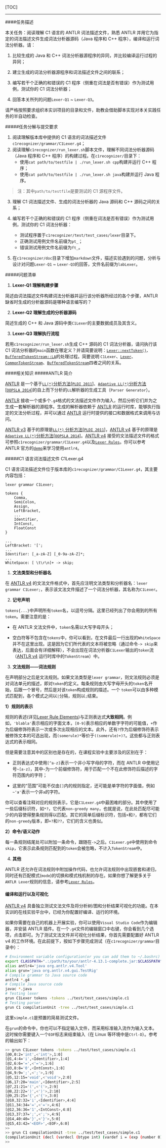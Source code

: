 [TOC]

---

####任务描述

本关任务：阅读理解 C1 语言的 ANTLR 词法描述文件，熟悉 ANTLR 并用它为指定的词法描述文件生成词法分析器源码（Java 程序和 C++ 程序），编译和运行词法分析器。请：
1. 比较生成的 Java 和 C++ 词法分析器源程序的异同，并比较编译运行过程的异同；

2. 建立生成的词法分析器源程序和词法描述文件之间的联系；

3. 编写若干个正确的和错误的 C1 程序（侧重在词法是否有错误）作为测试用例，测试你的 C1 词法分析器；

4. 回答本关所列的问题`Lexer-Q1` ~ `Lexer-Q3`。

请严格按照要求组织本实训项目的目录和文件，助教会借助脚本实现对本关实践任务的半自动检查。

#####任务分解与提交要求
1. 阅读理解版本库中提供的 C1 语言的词法描述文件`c1recognizer/grammar/C1Lexer.g4`；
2. 阅读理解`c1recognizer/run_lexer.sh`脚本文件，理解不同词法分析器源码（Java 程序和 C++ 程序）的构建过程。在`c1recognizer/`目录下：
   * 使用`cat path/to/testfile | ./run_lexer.sh cpp`构建并运行 C++ 程序；
   * 使用`cat path/to/testfile | ./run_lexer.sh java`构建并运行 Java 程序。
   
>注：其中`path/to/testfile`是要测试的 C1 源程序文件。

3. 理解 C1 词法描述文件、生成的词法分析器的 Java 源码和 C++ 源码之间的关系；
4. 编写若干个正确的和错误的 C1 程序（侧重在词法是否有错误）作为测试用例，测试你的 C1 词法分析器：
   * 测试程序置于`c1recognizer/test/test_cases/lexer`目录下。
   * 正确测试用例文件名前缀为`pt_`；
   * 错误测试用例文件名前缀为`ft_`。
  
5. 在`c1recognizer/doc`目录下增加`markdown`文件，描述实验遇到的问题，分析与设计对问题`Lexer-Q1` ~ `Lexer-Q3`的回答，文件名前缀为`labLexer`。

#####问题清单

1. **Lexer-Q1 理解构建步骤**

简述由词法描述文件构建词法分析器并运行该分析器所经过的各个步骤，ANTLR  缺省时生成的分析器源码是哪种语言编写的？

2. **Lexer-Q2 理解生成的分析器源码**

简述生成的 C++ 和 Java 源码中类`C1Lexer`的主要数据成员及其含义。

3. **Lexer-Q3 理解执行流程**

若用`c1recognizer/run_lexer.sh`生成 C++ 源码的 C1 词法分析器，请问执行该 C1 词法分析器的`main`函数在哪定义？并请简要说明：[`Lexer::nextToken()`](https://github.com/antlr/antlr4/blob/master/runtime/Cpp/runtime/src/Lexer.cpp#L53)、[`BufferedTokenStream::LA`](https://github.com/antlr/antlr4/blob/master/runtime/Cpp/runtime/src/BufferedTokenStream.cpp#L146)的处理过程。简要说明 `C1Lexer`、[`Lexer`](https://github.com/antlr/antlr4/blob/master/runtime/Cpp/runtime/src/Lexer.cpp)、[`CommonTokenStream`](https://github.com/antlr/antlr4/blob/master/runtime/Cpp/runtime/src/CommonTokenStream.cpp)、[`BufferedTokenStream`](https://github.com/antlr/antlr4/blob/master/runtime/Cpp/runtime/src/BufferedTokenStream.cpp)四者之间的关系。

####相关知识
#####ANTLR 简介

[ANTLR](http://www.antlr.org/) 是一个基于[`LL(*)`分析方法](http://www.antlr.org/papers/LL-star-PLDI11.pdf)\[[`PLDI 2011`](http://pldi11.cs.utah.edu/)\]、[`Adaptive LL(*)`分析方法](https://dl.acm.org/citation.cfm?id=2660202)\[[`OOPSLA 2014`](https://2014.splashcon.org/)\]的自上而下分析的`LL`解析器的生成工具（`Parser Generator`）。

[ANTLR](http://www.antlr.org/) 接收一个或多个`.g4`格式的文法描述文件作为输入，然后分析它们并为之生成一套解析器的源程序。生成的解析器依赖于 [ANTLR](http://www.antlr.org/) 的运行时库，能够执行指定的文法分析过程，并可以通过 [ANTLR](http://www.antlr.org/) 运行时提供的接口和数据格式来调用与访问。

[ANTLR v3](http://www.antlr.org/) 基于的原理是[`LL(*)` 分析方法](http://www.antlr.org/papers/LL-star-PLDI11.pdf)\[[`PLDI 2011`](http://pldi11.cs.utah.edu/)\]，[ANTLR v4](http://www.antlr.org/) 基于的原理是[`Adaptive LL(*)`分析方法](https://dl.acm.org/citation.cfm?id=2660202)\[[`OOPSLA 2014`](https://2014.splashcon.org/)\]。[ANTLR v4](http://www.antlr.org/) 接受的文法描述文件的格式可参照`c1recognizer/grammar/C1Lexer.g4`以及[`Lexer Rules`](https://github.com/antlr/antlr4/blob/master/doc/lexer-rules.md)。你可以参考 ANTLR 官方的[`demo`](https://github.com/antlr/antlr4/tree/master/runtime/Cpp/demo)来学习使用`antlr4`。

#####C1 语言词法描述文件 C1Lexer.g4

C1 语言词法描述文件位于版本库的`c1recognizer/grammar/C1Lexer.g4`，其主要内容包括：

```
lexer grammar C1Lexer;

tokens {
    Comma,
    SemiColon,
    Assign,
    LeftBracket,
    ...
    Identifier,
    IntConst,
    FloatConst
}

...
LeftBracket: '[';
...
Identifier: [_a-zA-Z] [_0-9a-zA-Z]*;
...
WhiteSpace: [ \t\r\n]+ -> skip;
```

1. **文法类型和分析器名**

在 [ANTLR v4](http://www.antlr.org/) 的文法文件格式中，首先应注明文法类型和分析器名：`lexer grammar C1Lexer;`，表示该文法文件描述了一个词法分析器，其名称为`C1Lexer`。

2. **记号声明**

`tokens{...}`中声明所有`token`名，以逗号分隔。这里已经列出了你会用到的所有`token`。需要注意的是：
 -  在 ANTLR 文法文件中，`token`名需以大写字母开头；

 -  空白符等不包含在`tokens`中，你可以看到，在文件最后一行出现的`WhiteSpace`并不在这里出现。这是因为它们所代表的文本将被忽略（通过命令`-> skip`来表达，后面会有详细解释），不会出现在词法分析器`C1Lexer`输出的`token`流（[ANTLR v4](http://www.antlr.org/) 运行时库中的`TokenStream`）中。

3. **文法规则——词法规则**

在声明部分之后是文法规则。如果文法类型是`lexer grammar`，则文法规则必须是对词法单元的描述，即对`token`的定义。每条规则由大写字母开头的`token`名开始，后跟一个冒号，然后是对该`token`构成规则的描述。一个 `token`可以由多种模式匹配到，各个模式之间以`|`分隔，规则以`;`结束。

   **1）规则的表示**

规则的表述(详见[Lexer Rule Elements](https://github.com/antlr/antlr4/blob/master/doc/lexer-rules.md#lexer-rule-elements))与正则表达式**大致相同**。例如，`'blabla'`表示相应的字面文本，`[0-9]`表示相应的单数字字符的可能值，`+`作为后缀修饰符表示一次或多次出现相应的文本。此外，还有`?`作为后缀修饰符表示被修饰文本的可选出现，而`(somerule)*`等价于`((somerule)+)?`。这些都与正则表达式的表示相同。

但是需要注意其中的区别也是存在的，在课程实验中主要涉及的区别在于：
- 正则表达式中使用`[^a-z]`表示一个非小写字母的字符，而在 ANTLR 中使用记号`~[a-z]`，其中`~`为一个前缀修饰符，用于匹配一个不在此修饰符后描述的字符范围内的字符；

- 这里的“范围”可能不仅由`[]`内的规则指定，还可能是单字符的字面值，例如`~'a'`表示一个非`a`的字符。

你可以查看注释对应的规则表示，它是`C1Lexer.g4`中最困难的部分。其中使用了一些后缀标识符，如`*?`，它代表`non-greedy many`，也就是说，在此处匹配尽可能少的内容使得整条规则得以匹配。其它的简单后缀标识符，包括`+`和`?`，都有它们的`non-greedy`版本，即`+?`和`??`，它们的含义也类似。

  **2）命令/语义动作**

每一条规则结尾处可以附加一条命令，跟随在`->`之后。`C1Lexer.g4`中使用到命令`skip`，它表示此条规则匹配到的`token`会被忽略，不计入`TokenStream`中。

4. **其他**

ANTLR 还允许在词法规则中附加操作代码，也允许词法规则中出现嵌套和递归，同时还有匹配模式(`mode`)的切换和模式栈机制的存在。如果你想了解更多关于`ANTLR Lexer`规则的信息，请参考[`Lexer Rules`](https://github.com/ANTLR/antlr4/blob/master/doc/lexer-rules.md)。

#### 编译和运行以及可视化

[ANTLR v4](http://www.antlr.org/) 具备独立测试文法文件及将分析树/图和分析结果可视化的功能。在本实训的在线实验平台中，已经为你配置好编译、运行的环境。

如果你需要在自己的机器上开展实验，你可以使用`Visual Studio Code`作为编辑器，并安装 ANTLR 插件。在一个`.g4`文件的编辑窗口中右键，你会看到几个选项，点击即可。为了测试文法文件并可视化分析结果，你首先需要配置好 ANTLR v4 的工作环境。在此前提下，按如下步骤完成测试（在`c1recognizer/grammar`目录中）：

```bash
# Environment variable configuration(or you can add them to ~/.bashrc)
export CLASSPATH=".:/path/to/your/antlr-4.13.1-complete.jar:$CLASSPATH"
alias antlr4='java org.antlr.v4.Tool'
alias grun='java org.antlr.v4.gui.TestRig'
# Compile grammar to Java source code
antlr4 *.g4
# Compile Java source code
javac *.java
# Testing lexer
grun C1Lexer tokens -tokens ../test/test_cases/simple.c1
# Testing parser
grun C1 compilationUnit -tree ../test/test_cases/simple.c1
```
这里`simple.c1`是预置的简易测试文件。

在`grun`的命令中，你也可以不指定输入文件，而采用标准输入流作为输入文本。这时候你需要键入一个`EOF`标志来结束输入（在 Linux 等环境中是`Ctrl-D`）。参考的输出如下：

```bash
>> grun C1Lexer tokens -tokens ../test/test_cases/simple.c1
[@0,0:2='int',<'int'>,1:0]
[@1,4:4='i',<Identifier>,1:4]
[@2,6:6='=',<'='>,1:6]
[@3,8:8='0',<IntConst>,1:8]
[@4,9:9=';',<';'>,1:9]
[@5,12:15='void',<'void'>,2:0]
[@6,17:20='main',<Identifier>,2:5]
[@7,21:21='(',<'('>,2:9]
[@8,22:22=')',<')'>,2:10]
[@9,25:25='{',<'{'>,3:0]
[@10,32:32='i',<Identifier>,4:4]
[@11,34:34='=',<'='>,4:6]
[@12,36:36='1',<IntConst>,4:8]
[@13,37:37=';',<';'>,4:9]
[@14,40:40='}',<'}'>,5:0]
[@15,43:42='<EOF>',<EOF>,6:0]
>> 
>> grun C1 compilationUnit -tree ../test/test_cases/simple.c1
(compilationUnit (decl (vardecl (btype int) (vardef i = (exp (number 0))) ;)) (funcdef void main ( ) (block { (stmt (lval i) = (exp (number 1)) ;) })) <EOF>)
>>
```
